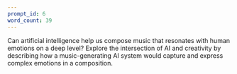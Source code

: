 ```yaml
---
prompt_id: 6
word_count: 39
---
```


Can artificial intelligence help us compose music that resonates with human emotions on a deep level? Explore the intersection of AI and creativity by describing how a music-generating AI system would capture and express complex emotions in a composition.
